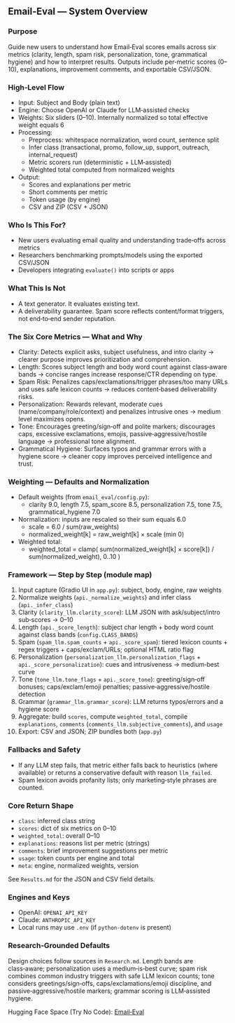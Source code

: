 ## Email‑Eval — System Overview

### Purpose
Guide new users to understand how Email‑Eval scores emails across six metrics (clarity, length, spam risk, personalization, tone, grammatical hygiene) and how to interpret results. Outputs include per‑metric scores (0–10), explanations, improvement comments, and exportable CSV/JSON.

### High‑Level Flow
- Input: Subject and Body (plain text)
- Engine: Choose OpenAI or Claude for LLM‑assisted checks
- Weights: Six sliders (0–10). Internally normalized so total effective weight equals 6
- Processing:
  - Preprocess: whitespace normalization, word count, sentence split
  - Infer class (transactional, promo, follow_up, support, outreach, internal_request)
  - Metric scorers run (deterministic + LLM‑assisted)
  - Weighted total computed from normalized weights
- Output:
  - Scores and explanations per metric
  - Short comments per metric
  - Token usage (by engine)
  - CSV and ZIP (CSV + JSON)

### Who Is This For?
- New users evaluating email quality and understanding trade‑offs across metrics
- Researchers benchmarking prompts/models using the exported CSV/JSON
- Developers integrating `evaluate()` into scripts or apps

### What This Is Not
- A text generator. It evaluates existing text.
- A deliverability guarantee. Spam score reflects content/format triggers, not end‑to‑end sender reputation.

### The Six Core Metrics — What and Why
- Clarity: Detects explicit asks, subject usefulness, and intro clarity → clearer purpose improves prioritization and comprehension.
- Length: Scores subject length and body word count against class‑aware bands → concise ranges increase response/CTR depending on type.
- Spam Risk: Penalizes caps/exclamations/trigger phrases/too many URLs and uses safe lexicon counts → reduces content‑based deliverability risks.
- Personalization: Rewards relevant, moderate cues (name/company/role/context) and penalizes intrusive ones → medium level maximizes opens.
- Tone: Encourages greeting/sign‑off and polite markers; discourages caps, excessive exclamations, emojis, passive‑aggressive/hostile language → professional tone alignment.
- Grammatical Hygiene: Surfaces typos and grammar errors with a hygiene score → cleaner copy improves perceived intelligence and trust.

### Weighting — Defaults and Normalization
- Default weights (from `email_eval/config.py`):
  - clarity 9.0, length 7.5, spam_score 8.5, personalization 7.5, tone 7.5, grammatical_hygiene 7.0
- Normalization: inputs are rescaled so their sum equals 6.0
  - scale = 6.0 / sum(raw_weights)
  - normalized_weight[k] = raw_weight[k] × scale (min 0)
- Weighted total:
  - weighted_total = clamp( sum(normalized_weight[k] × score[k]) / sum(normalized_weight), 0..10 )

### Framework — Step by Step (module map)
1) Input capture (Gradio UI in `app.py`): subject, body, engine, raw weights
2) Normalize weights (`api._normalize_weights`) and infer class (`api._infer_class`)
3) Clarity (`clarity_llm.clarity_score`): LLM JSON with ask/subject/intro sub‑scores → 0–10
4) Length (`api._score_length`): subject char length + body word count against class bands (`config.CLASS_BANDS`)
5) Spam (`spam_llm.spam_counts` + `api._score_spam`): tiered lexicon counts + regex triggers + caps/exclam/URLs; optional HTML ratio flag
6) Personalization (`personalization_llm.personalization_flags` + `api._score_personalization`): cues and intrusiveness → medium‑best curve
7) Tone (`tone_llm.tone_flags` + `api._score_tone`): greeting/sign‑off bonuses; caps/exclam/emoji penalties; passive‑aggressive/hostile detection
8) Grammar (`grammar_llm.grammar_score`): LLM returns typos/errors and a hygiene score
9) Aggregate: build `scores`, compute `weighted_total`, compile `explanations`, `comments` (`comments_llm.subjective_comments`), and `usage`
10) Export: CSV and JSON; ZIP bundles both (`app.py`)

### Fallbacks and Safety
- If any LLM step fails, that metric either falls back to heuristics (where available) or returns a conservative default with reason `llm_failed`.
- Spam lexicon avoids profanity lists; only marketing‑style phrases are counted.


### Core Return Shape
- `class`: inferred class string
- `scores`: dict of six metrics on 0–10
- `weighted_total`: overall 0–10
- `explanations`: reasons list per metric (strings)
- `comments`: brief improvement suggestions per metric
- `usage`: token counts per engine and total
- `meta`: engine, normalized weights, version

See `Results.md` for the JSON and CSV field details.

### Engines and Keys
- OpenAI: `OPENAI_API_KEY`
- Claude: `ANTHROPIC_API_KEY`
- Local runs may use `.env` (if `python-dotenv` is present)

### Research‑Grounded Defaults
Design choices follow sources in `Research.md`. Length bands are class‑aware; personalization uses a medium‑is‑best curve; spam risk combines common industry triggers with safe LLM lexicon counts; tone considers greetings/sign‑offs, caps/exclamations/emoji discipline, and passive‑aggressive/hostile markers; grammar scoring is LLM‑assisted hygiene.

Hugging Face Space (Try No Code): [Email‑Eval](https://huggingface.co/spaces/BrainDrive/Email-Eval)


